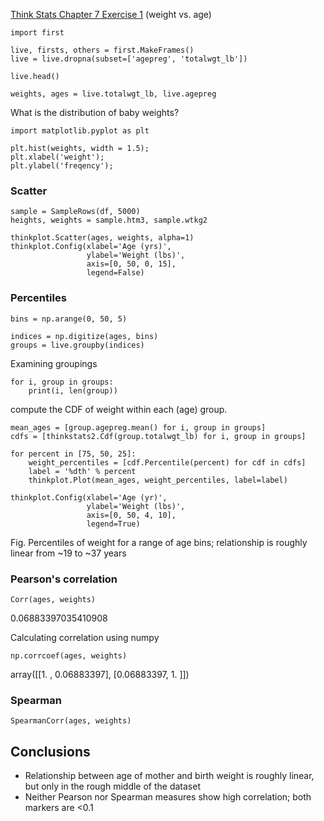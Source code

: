 [Think Stats Chapter 7 Exercise 1](http://greenteapress.com/thinkstats2/html/thinkstats2008.html#toc70) (weight vs. age)

	import first
	
	live, firsts, others = first.MakeFrames()
	live = live.dropna(subset=['agepreg', 'totalwgt_lb'])
	
	live.head()
	
	weights, ages = live.totalwgt_lb, live.agepreg

What is the distribution of baby weights?

	import matplotlib.pyplot as plt
	
	plt.hist(weights, width = 1.5);
	plt.xlabel('weight');
	plt.ylabel('freqency');
	
### Scatter

	sample = SampleRows(df, 5000)
	heights, weights = sample.htm3, sample.wtkg2
	
	thinkplot.Scatter(ages, weights, alpha=1)
	thinkplot.Config(xlabel='Age (yrs)',
	                 ylabel='Weight (lbs)',
	                 axis=[0, 50, 0, 15],
	                 legend=False)



### Percentiles

	bins = np.arange(0, 50, 5)
	
	indices = np.digitize(ages, bins)
	groups = live.groupby(indices)

Examining groupings

	for i, group in groups:
	    print(i, len(group))
	    
compute the CDF of weight within each (age) group.

	mean_ages = [group.agepreg.mean() for i, group in groups]
	cdfs = [thinkstats2.Cdf(group.totalwgt_lb) for i, group in groups]
	
	for percent in [75, 50, 25]:
	    weight_percentiles = [cdf.Percentile(percent) for cdf in cdfs]
	    label = '%dth' % percent
	    thinkplot.Plot(mean_ages, weight_percentiles, label=label)
	    
	thinkplot.Config(xlabel='Age (yr)',
	                 ylabel='Weight (lbs)',
	                 axis=[0, 50, 4, 10],
	                 legend=True)
	
	
Fig. Percentiles of weight for a range of age bins; relationship is roughly linear from ~19 to ~37 years

### Pearson's correlation

	Corr(ages, weights)         

0.06883397035410908  

Calculating correlation using numpy

	np.corrcoef(ages, weights)

array([[1.        , 0.06883397],
       [0.06883397, 1.        ]])

### Spearman
	
	SpearmanCorr(ages, weights)

## Conclusions
- Relationship between age of mother and birth weight is roughly linear, but only in the rough middle of the dataset
- Neither Pearson nor Spearman measures show high correlation; both markers are <0.1
